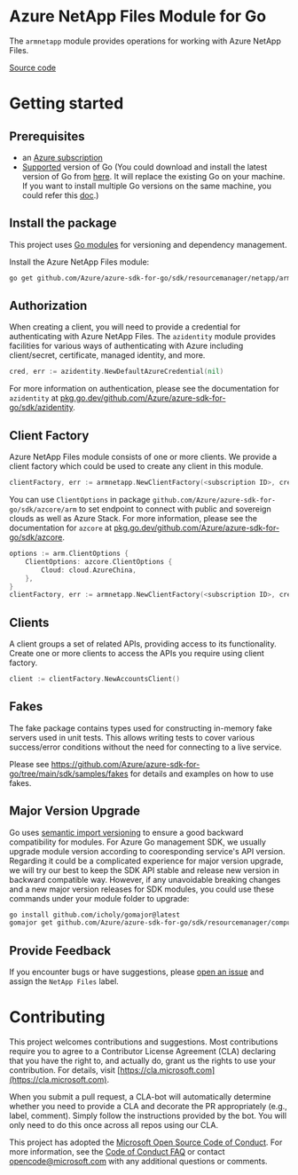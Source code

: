 # Azure NetApp Files Module for Go

The `armnetapp` module provides operations for working with Azure NetApp Files.

[Source code](https://github.com/Azure/azure-sdk-for-go/tree/main/sdk/resourcemanager/netapp/armnetapp)

# Getting started

## Prerequisites

- an [Azure subscription](https://azure.microsoft.com/free/)
- [Supported](https://aka.ms/azsdk/go/supported-versions) version of Go (You could download and install the latest version of Go from [here](https://go.dev/doc/install). It will replace the existing Go on your machine. If you want to install multiple Go versions on the same machine, you could refer this [doc](https://go.dev/doc/manage-install).)

## Install the package

This project uses [Go modules](https://github.com/golang/go/wiki/Modules) for versioning and dependency management.

Install the Azure NetApp Files module:

```sh
go get github.com/Azure/azure-sdk-for-go/sdk/resourcemanager/netapp/armnetapp/v8
```

## Authorization

When creating a client, you will need to provide a credential for authenticating with Azure NetApp Files. The `azidentity` module provides facilities for various ways of authenticating with Azure including client/secret, certificate, managed identity, and more.

```go
cred, err := azidentity.NewDefaultAzureCredential(nil)
```

For more information on authentication, please see the documentation for `azidentity` at [pkg.go.dev/github.com/Azure/azure-sdk-for-go/sdk/azidentity](https://pkg.go.dev/github.com/Azure/azure-sdk-for-go/sdk/azidentity).

## Client Factory

Azure NetApp Files module consists of one or more clients. We provide a client factory which could be used to create any client in this module.

```go
clientFactory, err := armnetapp.NewClientFactory(<subscription ID>, cred, nil)
```

You can use `ClientOptions` in package `github.com/Azure/azure-sdk-for-go/sdk/azcore/arm` to set endpoint to connect with public and sovereign clouds as well as Azure Stack. For more information, please see the documentation for `azcore` at [pkg.go.dev/github.com/Azure/azure-sdk-for-go/sdk/azcore](https://pkg.go.dev/github.com/Azure/azure-sdk-for-go/sdk/azcore).

```go
options := arm.ClientOptions {
    ClientOptions: azcore.ClientOptions {
        Cloud: cloud.AzureChina,
    },
}
clientFactory, err := armnetapp.NewClientFactory(<subscription ID>, cred, &options)
```

## Clients

A client groups a set of related APIs, providing access to its functionality. Create one or more clients to access the APIs you require using client factory.

```go
client := clientFactory.NewAccountsClient()
```

## Fakes

The fake package contains types used for constructing in-memory fake servers used in unit tests.
This allows writing tests to cover various success/error conditions without the need for connecting to a live service.

Please see https://github.com/Azure/azure-sdk-for-go/tree/main/sdk/samples/fakes for details and examples on how to use fakes.

## Major Version Upgrade

Go uses [semantic import versioning](https://github.com/golang/go/wiki/Modules#semantic-import-versioning) to ensure a good backward compatibility for modules. For Azure Go management SDK, we usually upgrade module version according to cooresponding service's API version. Regarding it could be a complicated experience for major version upgrade, we will try our best to keep the SDK API stable and release new version in backward compatible way. However, if any unavoidable breaking changes and a new major version releases for SDK modules, you could use these commands under your module folder to upgrade:

```sh
go install github.com/icholy/gomajor@latest
gomajor get github.com/Azure/azure-sdk-for-go/sdk/resourcemanager/compute/armcompute@latest
```

## Provide Feedback

If you encounter bugs or have suggestions, please
[open an issue](https://github.com/Azure/azure-sdk-for-go/issues) and assign the `NetApp Files` label.

# Contributing

This project welcomes contributions and suggestions. Most contributions require
you to agree to a Contributor License Agreement (CLA) declaring that you have
the right to, and actually do, grant us the rights to use your contribution.
For details, visit [https://cla.microsoft.com](https://cla.microsoft.com).

When you submit a pull request, a CLA-bot will automatically determine whether
you need to provide a CLA and decorate the PR appropriately (e.g., label,
comment). Simply follow the instructions provided by the bot. You will only
need to do this once across all repos using our CLA.

This project has adopted the
[Microsoft Open Source Code of Conduct](https://opensource.microsoft.com/codeofconduct/).
For more information, see the
[Code of Conduct FAQ](https://opensource.microsoft.com/codeofconduct/faq/)
or contact [opencode@microsoft.com](mailto:opencode@microsoft.com) with any
additional questions or comments.
